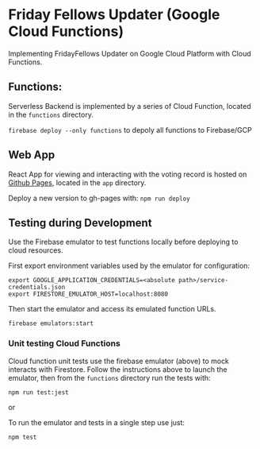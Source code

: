 # Friday Fellows Updater (Google Cloud Functions)

Implementing FridayFellows Updater on Google Cloud Platform with Cloud Functions.

## Functions:

Serverless Backend is implemented by a series of Cloud Function, located in the `functions` directory.

`firebase deploy --only functions` to depoly all functions to Firebase/GCP

## Web App

React App for viewing and interacting with the voting record is hosted on [Github Pages](http://brisberg.github.io/friday-fellows-gcf), located in the `app` directory.

Deploy a new version to gh-pages with: `npm run deploy`


## Testing during Development

Use the Firebase emulator to test functions locally before deploying to cloud resources.

First export environment variables used by the emulator for configuration:

```
export GOOGLE_APPLICATION_CREDENTIALS=<absolute path>/service-credentials.json
export FIRESTORE_EMULATOR_HOST=localhost:8080
```

Then start the emulator and access its emulated function URLs.

`firebase emulators:start`

### Unit testing Cloud Functions

Cloud function unit tests use the firebase emulator (above) to mock interacts with Firestore. Follow the instructions above to launch the emulator, then from the `functions` directory run the tests with:

`npm run test:jest`

or

To run the emulator and tests in a single step use just:

`npm test`
